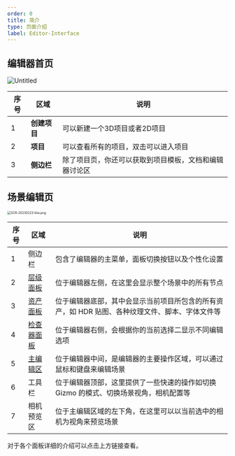 ```yaml
---
order: 0
title: 简介
type: 页面介绍
label: Editor-Interface
---
```


## 编辑器首页

![Untitled](https://mdn.alipayobjects.com/huamei_fvsq9p/afts/img/A*zRqTSIcsY74AAAAAAAAAAAAADqiTAQ/original)

| 序号 | 区域         | 说明                                                   |
| ---- | ------------ | ------------------------------------------------------ |
| 1    | **创建项目** | 可以新建一个3D项目或者2D项目                           |
| 2    | **项目**     | 可以查看所有的项目，双击可以进入项目                   |
| 3    | **侧边栏**   | 除了项目页，你还可以获取到项目模板，文档和编辑器讨论区 |

## 场景编辑页

<img src="https://mdn.alipayobjects.com/huamei_fvsq9p/afts/img/A*-txWQZkYIjgAAAAAAAAAAAAADqiTAQ/original" alt="SCR-20230223-klw.png" style="zoom: 50%;" />


| 序号 | 区域                                     | 说明                                                         |
| ---- | ---------------------------------------- | ------------------------------------------------------------ |
| 1    | 侧边栏                                   | 包含了编辑器的主菜单，面板切换按钮以及个性化设置             |
| 2    | [层级面板](${docs}editor-hierarchy-cn)   | 位于编辑器左侧，在这里会显示整个场景中的所有节点             |
| 3    | [资产面板](${docs}editor-assets-cn)      | 位于编辑器底部，其中会显示当前项目所包含的所有资产，如 HDR 贴图、各种纹理文件、脚本、字体文件等 |
| 4    | [检查器面板](${docs}editor-inspector-cn) | 位于编辑器右侧，会根据你的当前选择二显示不同编辑选项         |
| 5    | [主编辑区](${docs}editor-viewport-cn)    | 位于编辑器中间，是编辑器的主要操作区域，可以通过鼠标和键盘来编辑场景 |
| 6    | 工具栏                                   | 位于编辑器顶部，这里提供了一些快速的操作如切换 Gizmo 的模式、切换场景视角，相机配置等 |
| 7    | 相机预览区                               | 位于主编辑区域的左下角，在这里可以以当前选中的相机为视角来预览场景 |

对于各个面板详细的介绍可以点击上方链接查看。